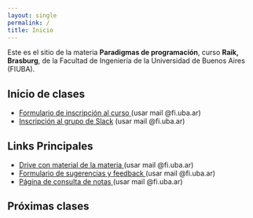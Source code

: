```yaml
---
layout: single
permalink: /
title: Inicio
---
```


Este es el sitio de la materia **Paradigmas de programación**, curso **<span id="sorted-names">Raik, Brasburg</span>**, de la Facultad de Ingeniería de la Universidad de Buenos Aires (FIUBA).

## Inicio de clases

- <a target="_blanck" href="{{site.data.info.inscripcion}}"> Formulario de inscripción al curso </a> (usar mail @fi.uba.ar)
- <a href="{{site.data.info.slack}}" target="_blanck">Inscripción al grupo de Slack</a> (usar mail @fi.uba.ar)

## Links Principales

- <a target="_blanck" href="{{site.data.info.material}}"> Drive con material de la materia </a> (usar mail @fi.uba.ar)
- <a target="_blanck" href="{{site.data.info.sugerencias}}"> Formulario de sugerencias y feedback </a> (usar mail @fi.uba.ar)
- <a target="_blanck" href="{{site.data.info.consultaNotas}}"> Página de consulta de notas </a> (usar mail @fi.uba.ar)

## Próximas clases

<div id="proximas-clases"></div>

<!-- JS -->
<script src="{{ '/assets/js/proximasClases.js' | relative_url }}"></script>
<script src="{{ '/assets/js/ordenarNombres.js' | relative_url }}"></script>

